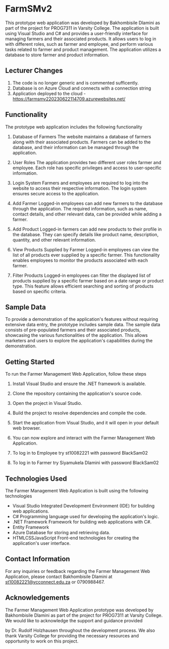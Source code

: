 # FarmSMv2 

This prototype web application was developed by Bakhombisile Dlamini as part of the project for PROG7311 in Varsity College. The application is built using Visual Studio and C# and provides a user-friendly interface for managing farmers and their associated products. It allows users to log in with different roles, such as farmer and employee, and perform various tasks related to farmer and product management. The application utilizes a database to store farmer and product information.

## Lecturer Changes 

1. The code is no longer generic and is commented sufficently.
2. Database is on Azure Cloud and connects with a connection string
3. Application deployed to the cloud - https://farmsmv220230622114709.azurewebsites.net/

## Functionality

The prototype web application includes the following functionality

1. Database of Farmers The website maintains a database of farmers along with their associated products. Farmers can be added to the database, and their information can be managed through the application.

2. User Roles The application provides two different user roles farmer and employee. Each role has specific privileges and access to user-specific information.

3. Login System Farmers and employees are required to log into the website to access their respective information. The login system ensures secure access to the application.

4. Add Farmer Logged-in employees can add new farmers to the database through the application. The required information, such as name, contact details, and other relevant data, can be provided while adding a farmer.

5. Add Product Logged-in farmers can add new products to their profile in the database. They can specify details like product name, description, quantity, and other relevant information.

6. View Products Supplied by Farmer Logged-in employees can view the list of all products ever supplied by a specific farmer. This functionality enables employees to monitor the products associated with each farmer.

7. Filter Products Logged-in employees can filter the displayed list of products supplied by a specific farmer based on a date range or product type. This feature allows efficient searching and sorting of products based on specific criteria.

## Sample Data

To provide a demonstration of the application's features without requiring extensive data entry, the prototype includes sample data. The sample data consists of pre-populated farmers and their associated products, showcasing the various functionalities of the application. This allows marketers and users to explore the application's capabilities during the demonstration.

## Getting Started

To run the Farmer Management Web Application, follow these steps

1. Install Visual Studio and ensure the .NET framework is available.

2. Clone the repository containing the application's source code.

3. Open the project in Visual Studio.

4. Build the project to resolve dependencies and compile the code.

5. Start the application from Visual Studio, and it will open in your default web browser.

6. You can now explore and interact with the Farmer Management Web Application.

7. To log in to Employee try st10082221 with password BlackSam02

8. To log in to Farmer try Siyamukela Dlamini with password BlackSam02

## Technologies Used

The Farmer Management Web Application is built using the following technologies

- Visual Studio Integrated Development Environment (IDE) for building web applications.
- C# Programming language used for developing the application's logic.
- .NET Framework Framework for building web applications with C#.
- Entity Framework
- Azure Database for storing and retrieving data.
- HTMLCSSJavaScript Front-end technologies for creating the application's user interface.

## Contact Information

For any inquiries or feedback regarding the Farmer Management Web Application, please contact Bakhombisile Dlamini at st10082221@vcconnect.edu.za or 0790988467.

## Acknowledgements

The Farmer Management Web Application prototype was developed by Bakhombisile Dlamini as part of the project for PROG7311 at Varsity College. We would like to acknowledge the support and guidance provided

 by Dr. Rudolf Holzhausen throughout the development process. We also thank Varsity College for providing the necessary resources and opportunity to work on this project.
